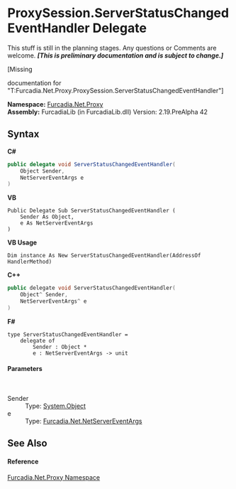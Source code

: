 # ProxySession.ServerStatusChangedEventHandler Delegate
This stuff is still in the planning stages. Any questions or Comments are welcome. _**\[This is preliminary documentation and is subject to change.\]**_

\[Missing <summary> documentation for "T:Furcadia.Net.Proxy.ProxySession.ServerStatusChangedEventHandler"\]

**Namespace:**&nbsp;<a href="N_Furcadia_Net_Proxy">Furcadia.Net.Proxy</a><br />**Assembly:**&nbsp;FurcadiaLib (in FurcadiaLib.dll) Version: 2.19.PreAlpha 42

## Syntax

**C#**<br />
``` C#
public delegate void ServerStatusChangedEventHandler(
	Object Sender,
	NetServerEventArgs e
)
```

**VB**<br />
``` VB
Public Delegate Sub ServerStatusChangedEventHandler ( 
	Sender As Object,
	e As NetServerEventArgs
)
```

**VB Usage**<br />
``` VB Usage
Dim instance As New ServerStatusChangedEventHandler(AddressOf HandlerMethod)
```

**C++**<br />
``` C++
public delegate void ServerStatusChangedEventHandler(
	Object^ Sender, 
	NetServerEventArgs^ e
)
```

**F#**<br />
``` F#
type ServerStatusChangedEventHandler = 
    delegate of 
        Sender : Object * 
        e : NetServerEventArgs -> unit
```


#### Parameters
&nbsp;<dl><dt>Sender</dt><dd>Type: <a href="http://msdn2.microsoft.com/en-us/library/e5kfa45b" target="_blank">System.Object</a><br /></dd><dt>e</dt><dd>Type: <a href="T_Furcadia_Net_NetServerEventArgs">Furcadia.Net.NetServerEventArgs</a><br /></dd></dl>

## See Also


#### Reference
<a href="N_Furcadia_Net_Proxy">Furcadia.Net.Proxy Namespace</a><br />